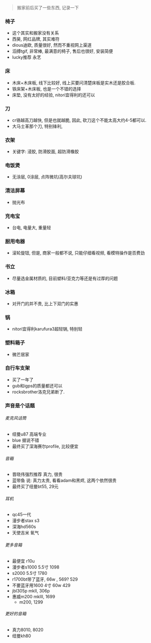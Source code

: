> 搬家前后买了一些东西, 记录一下



### 椅子

* 这个其实和搬家没有关系
* 西昊, 网红品牌, 其实难符
* dious迪欧, 质量很好, 然而不重视网上渠道
* 滔搏tgif, 非常棒, 最满意的椅子, 售后也很好, 安装简便
* lucky推荐 永艺

### 床

* 木床+木床板, 线下比较好, 线上买要问清楚床板是实木还是胶合板.
* 铁床架+木床板, 也是一个不错的选择
* 床垫, 没有太好的经验, nitori宜得利的还可以

### 刀

* cr铬越高刀越快, 但是也就越脆, 因此, 砍刀这个不能太高大约4-5都可以.
* 大马士革那个刀, 特别锋利, 

### 衣架

* 关键字: 浸胶, 防滑胶面, 超防滑橡胶

### 电饭煲

* 无涂层, 0涂层, 点阵微坑(高尔夫球坑)

### 清洁屏幕

* 抛光布

### 充电宝

* 台电, 电量大, 重量轻

### 厨用电器

* 滚轮旋钮, 但是, 商家一般都不说, 只能仔细看视频, 看模特操作是否费劲

### 书立

* 尽量选金属材质的, 目前塑料/亚克力等还是有过厚的问题

### 冰箱

* 对开门的并不贵, 比上下双门的实惠

### 锅

* nitori宜得利karufura3超轻锅, 特别轻

### 塑料箱子

* 微芒居家

### 自行车支架

* 买了一年了
* gub和igps的质量都还可以
* rocksbrother洛克兄弟断了.



### 声音是个话题

###### 麦克风话筒

* 纽曼u87  高端专业
* blue 据说不错
* 最终买了深海赛尔profile, 比较便宜

###### 音箱

* 晋晓伟强烈推荐 真力, 很贵
* 蓝带鱼 说: 真力太贵, 看看adam和黑烬, 这两个依然很贵
* 最终买了纽曼bt55, 29元

###### 耳机
* qc45一代 
* 漫步者stax s3
* 深海hd560s
* 天使吉米 氧气

###### 更多音箱
* 最便宜 r10u
* 漫步者s1000   5.5寸  1098
* s2000 5.5寸  1780
* r1700bt带了蓝牙,  66w ,  569? 529
* 不要蓝牙用1600  4寸 60w   429
* jbl305p mkII, 306p
* 惠威m200 mkIII, 1699
    * m200, 1299

###### 更好的音箱
* 真力8010, 8020
* 纽曼kh80